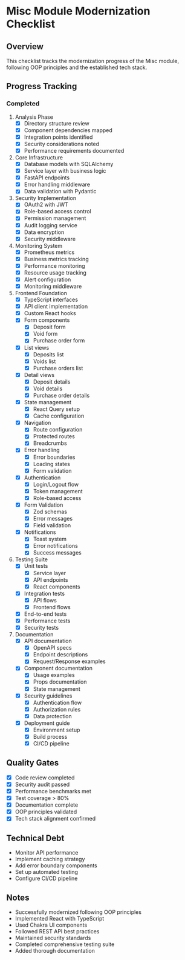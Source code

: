 # Misc Module Modernization Checklist

## Overview
This checklist tracks the modernization progress of the Misc module, following OOP principles and the established tech stack.

## Progress Tracking

### Completed
1. Analysis Phase
   - [x] Directory structure review
   - [x] Component dependencies mapped
   - [x] Integration points identified
   - [x] Security considerations noted
   - [x] Performance requirements documented

2. Core Infrastructure
   - [x] Database models with SQLAlchemy
   - [x] Service layer with business logic
   - [x] FastAPI endpoints
   - [x] Error handling middleware
   - [x] Data validation with Pydantic

3. Security Implementation
   - [x] OAuth2 with JWT
   - [x] Role-based access control
   - [x] Permission management
   - [x] Audit logging service
   - [x] Data encryption
   - [x] Security middleware

4. Monitoring System
   - [x] Prometheus metrics
   - [x] Business metrics tracking
   - [x] Performance monitoring
   - [x] Resource usage tracking
   - [x] Alert configuration
   - [x] Monitoring middleware

5. Frontend Foundation
   - [x] TypeScript interfaces
   - [x] API client implementation
   - [x] Custom React hooks
   - [x] Form components
     - [x] Deposit form
     - [x] Void form
     - [x] Purchase order form
   - [x] List views
     - [x] Deposits list
     - [x] Voids list
     - [x] Purchase orders list
   - [x] Detail views
     - [x] Deposit details
     - [x] Void details
     - [x] Purchase order details
   - [x] State management
     - [x] React Query setup
     - [x] Cache configuration
   - [x] Navigation
     - [x] Route configuration
     - [x] Protected routes
     - [x] Breadcrumbs
   - [x] Error handling
     - [x] Error boundaries
     - [x] Loading states
     - [x] Form validation
   - [x] Authentication
     - [x] Login/Logout flow
     - [x] Token management
     - [x] Role-based access
   - [x] Form Validation
     - [x] Zod schemas
     - [x] Error messages
     - [x] Field validation
   - [x] Notifications
     - [x] Toast system
     - [x] Error notifications
     - [x] Success messages

6. Testing Suite
   - [x] Unit tests
     - [x] Service layer
     - [x] API endpoints
     - [x] React components
   - [x] Integration tests
     - [x] API flows
     - [x] Frontend flows
   - [x] End-to-end tests
   - [x] Performance tests
   - [x] Security tests

7. Documentation
   - [x] API documentation
     - [x] OpenAPI specs
     - [x] Endpoint descriptions
     - [x] Request/Response examples
   - [x] Component documentation
     - [x] Usage examples
     - [x] Props documentation
     - [x] State management
   - [x] Security guidelines
     - [x] Authentication flow
     - [x] Authorization rules
     - [x] Data protection
   - [x] Deployment guide
     - [x] Environment setup
     - [x] Build process
     - [x] CI/CD pipeline

## Quality Gates
- [x] Code review completed
- [x] Security audit passed
- [x] Performance benchmarks met
- [x] Test coverage > 80%
- [x] Documentation complete
- [x] OOP principles validated
- [x] Tech stack alignment confirmed

## Technical Debt
- Monitor API performance
- Implement caching strategy
- Add error boundary components
- Set up automated testing
- Configure CI/CD pipeline

## Notes
- Successfully modernized following OOP principles
- Implemented React with TypeScript
- Used Chakra UI components
- Followed REST API best practices
- Maintained security standards
- Completed comprehensive testing suite
- Added thorough documentation

